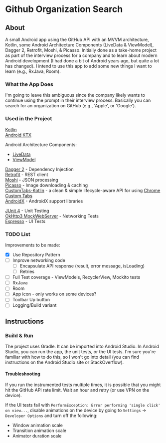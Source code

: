 Github Organization Search
==========================

## About ##
A small Android app using the GitHub API with an MVVM architecture, Kotlin, some Android Architecture Components (LiveData & ViewModel), Dagger 2, Retrofit, Moshi, & Picasso. Initially done as a take-home project as part of the interview process for a company and to learn about modern Android development (I had done a bit of Android years ago, but quite a lot has changed). I intend to use this app to add some new things I want to learn (e.g., RxJava, Room).

### What the App Does ###
I'm going to leave this ambiguous since the company likely wants to continue using the prompt in their interview process. Basically you can search for an organization on GitHub (e.g., 'Apple', or 'Google').

### Used in the Project ###
[Kotlin](https://kotlinlang.org)  
[Android KTX](https://developer.android.com/kotlin/ktx.html)  

Android Architecture Components:
* [LiveData](https://developer.android.com/topic/libraries/architecture/livedata)
* [ViewModel](https://developer.android.com/topic/libraries/architecture/viewmodel)

[Dagger 2](https://google.github.io/dagger/) - Dependency Injection  
[Retrofit](https://square.github.io/retrofit/) - REST client  
[Moshi](https://github.com/square/moshi) - JSON processing  
[Picasso](https://square.github.io/picasso/) - Image downloading & caching  
[CustomTabs-Kotlin](https://github.com/saurabharora90/CustomTabs-Kotlin) - a clean & simple lifecycle-aware API for using [Chrome Custom Tabs](https://developer.chrome.com/multidevice/android/customtabs)  
[AndroidX](https://developer.android.com/jetpack/androidx) - AndroidX support libraries  

[JUnit 4](https://junit.org/junit4/) - Unit Testing  
[OkHttp3 MockWebServer](https://github.com/square/okhttp/tree/master/mockwebserver) - Networking Tests  
[Espresso](https://developer.android.com/training/testing/espresso) - UI Tests

### TODO List ###

Improvements to be made:

- [x] Use Repository Pattern
- [ ] Improve networking code
    - [ ] Encapsulate API response (result, error message, isLoading)
    - [ ] Retries
- [ ] Full Test coverage - ViewModels, RecyclerView, Mockito tests
- [ ] RxJava
- [ ] Room
- [ ] App icon - only works on some devices?
- [ ] Toolbar Up button
- [ ] Logging/Build variant

## Instructions ##

### Build & Run ###
The project uses Gradle. It can be imported into Android Studio.
In Android Studio, you can run the app, the unit tests, or the UI tests.
I'm sure you're familiar with how to do this, so I won't go into detail 
(you can find instructions on the Android Studio site or StackOverflow).

#### Troubleshooting ####
If you run the instrumented tests multiple times, it is possible that 
you might hit the GitHub API rate limit. Wait an hour and retry (or use
VPN on the device).

If the UI tests fail with `PerformException: Error performing 'single click' on view...`, 
disable animations on the device by going to `Settings` -> `Developer Options`
and turn off the following:
* Window animation scale
* Transition animation scale
* Animator duration scale
